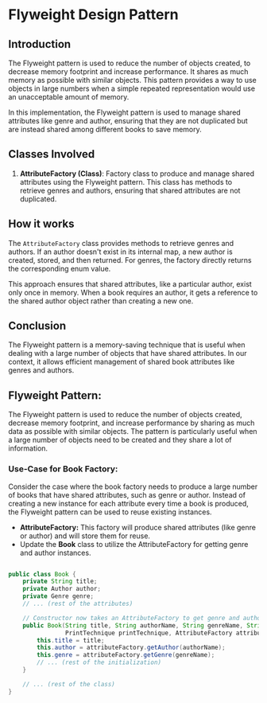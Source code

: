 # Flyweight Design Pattern

## Introduction
The Flyweight pattern is used to reduce the number of objects created, to decrease memory footprint and increase performance. It shares as much memory as possible with similar objects. This pattern provides a way to use objects in large numbers when a simple repeated representation would use an unacceptable amount of memory.

In this implementation, the Flyweight pattern is used to manage shared attributes like genre and author, ensuring that they are not duplicated but are instead shared among different books to save memory.

## Classes Involved
1. **AttributeFactory (Class)**: Factory class to produce and manage shared attributes using the Flyweight pattern. This class has methods to retrieve genres and authors, ensuring that shared attributes are not duplicated.

## How it works
The `AttributeFactory` class provides methods to retrieve genres and authors. If an author doesn't exist in its internal map, a new author is created, stored, and then returned. For genres, the factory directly returns the corresponding enum value.

This approach ensures that shared attributes, like a particular author, exist only once in memory. When a book requires an author, it gets a reference to the shared author object rather than creating a new one.

## Conclusion
The Flyweight pattern is a memory-saving technique that is useful when dealing with a large number of objects that have shared attributes. In our context, it allows efficient management of shared book attributes like genres and authors.


## Flyweight Pattern:
The Flyweight pattern is used to reduce the number of objects created, decrease memory footprint, and increase performance by sharing as much data as possible with similar objects. The pattern is particularly useful when a large number of objects need to be created and they share a lot of information.

### Use-Case for Book Factory:
Consider the case where the book factory needs to produce a large number of books that have shared attributes, such as genre or author. Instead of creating a new instance for each attribute every time a book is produced, the Flyweight pattern can be used to reuse existing instances.



- **AttributeFactory:** This factory will produce shared attributes (like genre or author) and will store them for reuse.
- Update the **Book** class to utilize the AttributeFactory for getting genre and author instances.


```java

public class Book {
    private String title;
    private Author author;
    private Genre genre;
    // ... (rest of the attributes)

    // Constructor now takes an AttributeFactory to get genre and author instances
    public Book(String title, String authorName, String genreName, String isbn, double price, 
                PrintTechnique printTechnique, AttributeFactory attributeFactory) {
        this.title = title;
        this.author = attributeFactory.getAuthor(authorName);
        this.genre = attributeFactory.getGenre(genreName);
        // ... (rest of the initialization)
    }

    // ... (rest of the class)
}
```